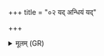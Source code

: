 +++
title = "०२ यद् अन्धियं यद्"

+++
<details><summary>मूलम् (GR)</summary>

यद् अन्धियं यद् अल्गणं  
यो ऽर्मो अधिरोहति ।  
अयस्मयस् तद् अङ्कुशो  
अक्ष्णो ऽर्मम् अप लुम्पतु ॥
</details>